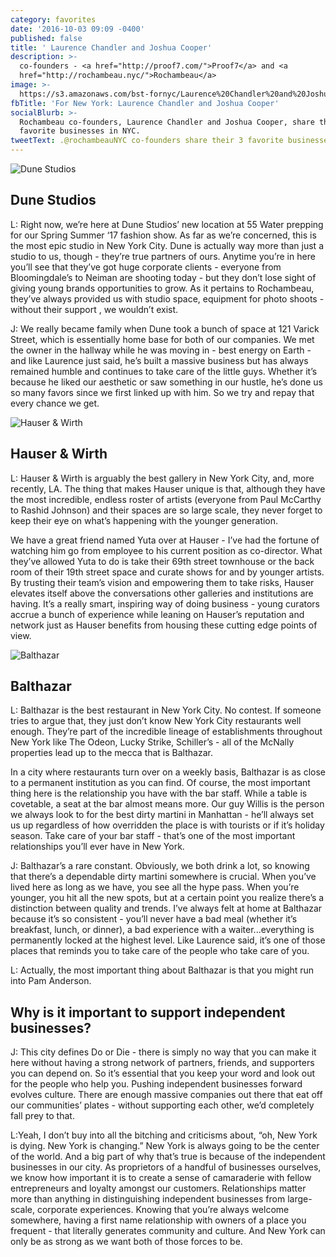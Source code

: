 ```yaml
---
category: favorites
date: '2016-10-03 09:09 -0400'
published: false
title: ' Laurence Chandler and Joshua Cooper'
description: >-
  co-founders - <a href="http://proof7.com/">Proof7</a> and <a
  href="http://rochambeau.nyc/">Rochambeau</a>
image: >-
  https://s3.amazonaws.com/bst-fornyc/Laurence%20Chandler%20and%20Joshua%20Cooper%20Main%20Portrait.jpg
fbTitle: 'For New York: Laurence Chandler and Joshua Cooper'
socialBlurb: >-
  Rochambeau co-founders, Laurence Chandler and Joshua Cooper, share their 3
  favorite businesses in NYC. 
tweetText: .@rochambeauNYC co-founders share their 3 favorite businesses in NYC
---
```

![Dune Studios](https://s3.amazonaws.com/bst-fornyc/Laurence%20Chandler%20and%20Joshua%20Cooper%20Dune%20Studios.jpg)
## Dune Studios
L: Right now, we’re here at Dune Studios’ new location at 55 Water prepping for our Spring Summer ‘17 fashion show. As far as we’re concerned, this is the most epic studio in New York City. Dune is actually way more than just a studio to us, though - they’re true partners of ours. Anytime you’re in here you’ll see that they’ve got huge corporate clients - everyone from Bloomingdale’s to Neiman are shooting today - but they don’t lose sight of giving young brands opportunities to grow. As it pertains to Rochambeau, they’ve always provided us with studio space, equipment for photo shoots - without their support , we wouldn’t exist.  

J: We really became family when Dune took a bunch of space at 121 Varick Street, which is essentially home base for both of our companies. We met the owner in the hallway while he was moving in - best energy on Earth  - and like Laurence just said, he’s built a massive business but has always remained humble and continues to take care of the little guys. Whether it’s because he liked our aesthetic or saw something in our hustle, he’s done us so many favors since we first linked up with him. So we try and repay that every chance we get.  

![Hauser & Wirth](https://s3.amazonaws.com/bst-fornyc/Laurence%20Chandler%20and%20Joshua%20Cooper%20Hauser%20and%20Wirth.jpg)
## Hauser & Wirth
L: Hauser & Wirth is arguably the best gallery in New York City, and, more recently, LA. The thing that makes Hauser unique is that, although they have the most incredible, endless roster of artists (everyone from Paul McCarthy to Rashid Johnson) and their spaces are so large scale, they never forget to keep their eye on what’s happening with the younger generation.

We have a great friend named Yuta over at Hauser - I’ve had the fortune of watching him go from employee to his current position as co-director. What they’ve allowed Yuta to do is take their 69th street townhouse or the back room of their 19th street space and curate shows for and by younger artists. By trusting their team’s vision and empowering them to take risks, Hauser elevates itself above the conversations other galleries and institutions are having. It’s a really smart, inspiring way of doing business - young curators accrue a bunch of experience while leaning on Hauser’s reputation and network just as Hauser benefits from housing these cutting edge points of view. 

![Balthazar](https://s3.amazonaws.com/bst-fornyc/Laurence%20Chandler%20and%20Joshua%20Cooper%20Balthazar.jpg)
## Balthazar
L: Balthazar is the best restaurant in New York City. No contest. If someone tries to argue that, they just don’t know New York City restaurants well enough. They’re part of the incredible lineage of establishments throughout New York like The Odeon, Lucky Strike, Schiller’s - all of the McNally properties lead up to the mecca that is Balthazar. 

In a city where restaurants turn over on a weekly basis, Balthazar is as close to a permanent institution as you can find. Of course, the most important thing here is the relationship you have with the bar staff. While a table is covetable, a seat at the bar almost means more. Our guy Willis is the person we always look to for the best dirty martini in Manhattan - he’ll always set us up regardless of how overridden the place is with tourists or if it’s holiday season. Take care of your bar staff - that’s one of the most important relationships you’ll ever have in New York.

J: Balthazar’s a rare constant. Obviously, we both drink a lot, so knowing that there’s a dependable dirty martini somewhere is crucial. When you’ve lived here as long as we have, you see all the hype pass. When you’re younger, you hit all the new spots, but at a certain point you realize there’s a distinction between quality and trends. I’ve always felt at home at Balthazar because it’s so consistent - you’ll never have a bad meal (whether it’s breakfast, lunch, or dinner), a bad experience with a waiter...everything is permanently locked at the highest level. Like Laurence said, it’s one of those places that reminds you to take care of the people who take care of you. 

L: Actually, the most important thing about Balthazar is that you might run into Pam Anderson.

## Why is it important to support independent businesses?
J: This city defines Do or Die - there is simply no way that you can make it here without having a strong network of partners, friends, and supporters you can depend on. So it’s essential that you keep your word and look out for the people who help you. Pushing independent businesses forward evolves culture. There are enough massive companies out there that eat off our communities’ plates - without supporting each other, we’d completely fall prey to that. 

L:Yeah,  I don’t buy into all the bitching and criticisms about, “oh, New York is dying. New York is changing.” New York is always going to be the center of the world. And a big part of why that’s true is because of the independent businesses in our city. As proprietors of a handful of businesses ourselves, we know how important it is to create a sense of camaraderie with fellow entrepreneurs and loyalty amongst our customers. Relationships matter more than anything in distinguishing independent businesses from large-scale, corporate experiences. Knowing that you’re always welcome somewhere, having a first name relationship with owners of a place you frequent - that literally generates community and culture. And New York can only be as strong as we want both of those forces to be. 

